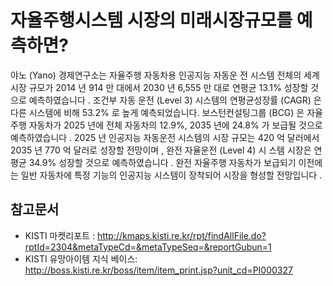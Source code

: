 # 자율주행시스템 시장의 미래시장규모를 예측하면?

야노 (Yano) 경제연구소는 자율주행 자동차용 인공지능 자동운 전 시스템 전체의 세계 시장 규모가  2014 년  914 만 대에서  2030 년 6,555 만 대로 연평균  13.1%  성장할 것으로 예측하였습니다 .  조건부 자동 운전 (Level 3)  시스템의 연평균성장률 (CAGR) 은 다른 시스템에 비해 53.2% 로 높게 예측되었습니다. 보스턴컨설팅그룹 (BCG) 은 자율주행 자동차가  2025 년에 전체 자동차의  12.9%, 2035 년에  24.8% 가 보급될 것으로 예측하였습니다 .  2025 년 인공지능 자동운전 시스템의 시장 규모는  420 억 달러에서 2035 년  770 억 달러로 성장할 전망이며 ,  완전 자율운전 (Level 4)  시 스템 시장은 연평균  34.9%  성장할 것으로 예측하였습니다 .  완전 자율주행 자동차가 보급되기 이전에는 일반 자동차에 특정 기능의 인공지능 시스템이 장착되어 시장을 형성할 전망입니다 .     



## 참고문서
- KISTI 마켓리포트 : http://kmaps.kisti.re.kr/rpt/findAllFile.do?rptId=2304&metaTypeCd=&metaTypeSeq=&reportGubun=1
- KISTI 유망아이템 지식 베이스: http://boss.kisti.re.kr/boss/item/item_print.jsp?unit_cd=PI000327

